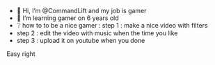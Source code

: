 - 👋 Hi, I’m @CommandLift and my job is gamer
- 🌱 I’m learning gamer on 6 years old
- ❔ how to to be a nice gamer : step 1 : make a nice video with filters
-  step 2 : edit the video with music when the time you like
-  step 3 : upload it on youtube when you done

Easy right

<!---
CommandLift/CommandLift is a ✨ special ✨ repository because its `README.md` (this file) appears on your GitHub profile.
You can click the Preview link to take a look at your changes.
--->
